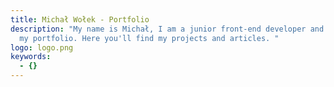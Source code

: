 ```yaml
---
title: Michał Wołek - Portfolio
description: "My name is Michał, I am a junior front-end developer and this is
  my portfolio. Here you'll find my projects and articles. "
logo: logo.png
keywords:
  - {}
---
```

